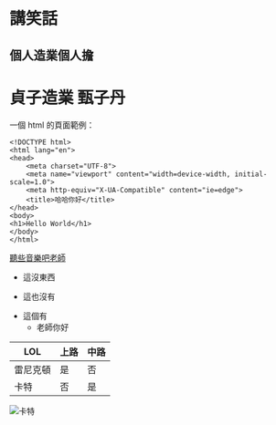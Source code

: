 # 講笑話

## 個人造業個人擔

# 貞子造業  甄子丹

一個 html 的頁面範例：

    <!DOCTYPE html>
    <html lang="en">
    <head>
        <meta charset="UTF-8">
        <meta name="viewport" content="width=device-width, initial-scale=1.0">
        <meta http-equiv="X-UA-Compatible" content="ie=edge">
        <title>哈哈你好</title>
    </head>
    <body>
    <h1>Hello World</h1>
    </body>
    </html>

[聽些音樂吧老師](https://www.youtube.com/watch?v=I8Di_xLoDz0)


- 這沒東西
+ 這也沒有
* 這個有
	- 老師你好



| LOL    |      上路   | 中路   |
|--------|-------------|--------|
| 雷尼克頓|      是     | 否    |
| 卡特    |      否     | 是    |


![卡特](https://ddragon.leagueoflegends.com/cdn/img/champion/splash/Katarina_0.jpg)
